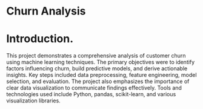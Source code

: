 # Churn Analysis
 
# Introduction.

This project demonstrates a comprehensive analysis of customer churn using machine learning techniques. The primary objectives were to identify factors influencing churn, build predictive models, and derive actionable insights. Key steps included data preprocessing, feature engineering, model selection, and evaluation. The project also emphasizes the importance of clear data visualization to communicate findings effectively. Tools and technologies used include Python, pandas, scikit-learn, and various visualization libraries.
